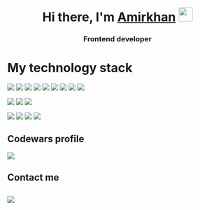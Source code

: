<h1 align="center">Hi there, I'm <a href="https://github.com/Vedanho/Vedanho" target="_blank">Amirkhan</a> 
<img src="https://github.com/blackcater/blackcater/raw/main/images/Hi.gif" height="32"/></h1>
<h3 align="center">Frontend developer</h3>
<h1>My technology stack</h1>

<img src = "https://img.shields.io/badge/javascript-%23323330.svg?style=for-the-badge&logo=javascript&logoColor=%23F7DF1E" /> <img src="https://img.shields.io/badge/html5-%23E34F26.svg?style=for-the-badge&logo=html5&logoColor=white" /> <img src = "https://img.shields.io/badge/css3-%231572B6.svg?style=for-the-badge&logo=css3&logoColor=white)" /> <img src="https://img.shields.io/badge/node.js-6DA55F?style=for-the-badge&logo=node.js&logoColor=white" /> <img src ="https://img.shields.io/badge/webpack-%238DD6F9.svg?style=for-the-badge&logo=webpack&logoColor=black" />
<img src = "https://img.shields.io/badge/Babel-F9DC3e?style=for-the-badge&logo=babel&logoColor=black" />
<img src="https://img.shields.io/badge/github-%23121011.svg?style=for-the-badge&logo=github&logoColor=white" />
<img src= "https://img.shields.io/badge/MUI-%230081CB.svg?style=for-the-badge&logo=mui&logoColor=white" />
<img src= "https://img.shields.io/badge/bootstrap-%23563D7C.svg?style=for-the-badge&logo=bootstrap&logoColor=white" />


<img src = "https://img.shields.io/badge/react-%2320232a.svg?style=for-the-badge&logo=react&logoColor=%2361DAFB" /> <img src="https://img.shields.io/badge/React_Router-CA4245?style=for-the-badge&logo=react-router&logoColor=white" /> <img src = "https://img.shields.io/badge/redux-%23593d88.svg?style=for-the-badge&logo=redux&logoColor=white" />

<img src = "https://img.shields.io/badge/express.js-%23404d59.svg?style=for-the-badge&logo=express&logoColor=%2361DAFB" /> <img src ="https://img.shields.io/badge/MongoDB-%234ea94b.svg?style=for-the-badge&logo=mongodb&logoColor=white" /> <img src = "https://img.shields.io/badge/Postman-FF6C37?style=for-the-badge&logo=postman&logoColor=white" /> <img src = "https://img.shields.io/badge/JWT-black?style=for-the-badge&logo=JSON%20web%20tokens" />

<h2>Codewars profile</h2>
<img src="https://www.codewars.com/users/Vedanho/badges/large"></img>

<h2>Contact me<h2>
<a href ="https://t.me/Shotagan"><img src ="https://img.shields.io/badge/Telegram-2CA5E0?style=for-the-badge&logo=telegram&logoColor=white" /></a>




<!--
**Vedanho/Vedanho** is a ✨ _special_ ✨ repository because its `README.md` (this file) appears on your GitHub profile.

Here are some ideas to get you started:

- 🔭 I’m currently working on ...
- 🌱 I’m currently learning ...
- 👯 I’m looking to collaborate on ...
- 🤔 I’m looking for help with ...
- 💬 Ask me about ...
- 📫 How to reach me: ...
- 😄 Pronouns: ...
- ⚡ Fun fact: ...
-->
